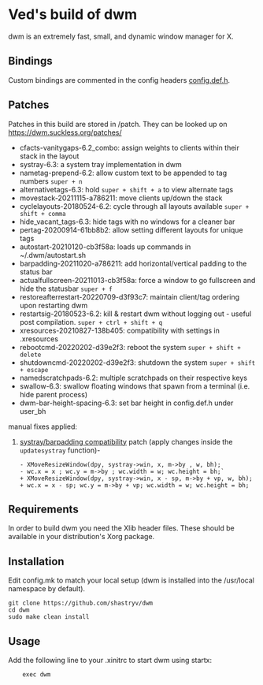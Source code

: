 # Ved's build of dwm

dwm is an extremely fast, small, and dynamic window manager for X.


## Bindings
Custom bindings are commented in the config headers [config.def.h](config.def.h).

## Patches

Patches in this build are stored in /patch. They can be looked up on https://dwm.suckless.org/patches/

- cfacts-vanitygaps-6.2_combo: assign weights to clients within their stack in the layout
- systray-6.3: a system tray implementation in dwm
- nametag-prepend-6.2: allow custom text to be appended to tag numbers `super + n`
- alternativetags-6.3: hold `super + shift + a` to view alternate tags
- movestack-20211115-a786211: move clients up/down the stack
- cyclelayouts-20180524-6.2: cycle through all layouts available `super + shift + comma`
- hide_vacant_tags-6.3: hide tags with no windows for a cleaner bar
- pertag-20200914-61bb8b2: allow setting different layouts for unique tags
- autostart-20210120-cb3f58a: loads up commands in ~/.dwm/autostart.sh
- barpadding-20211020-a786211: add horizontal/vertical padding to the status bar
- actualfullscreen-20211013-cb3f58a: force a window to go fullscreen and hide the statusbar `super + f`
- restoreafterrestart-20220709-d3f93c7: maintain client/tag ordering upon restarting dwm
- restartsig-20180523-6.2: kill & restart dwm without logging out - useful post compilation. `super + ctrl + shift + q`
- xresources-20210827-138b405: compatibility with settings in .xresources
- rebootcmd-20220202-d39e2f3: reboot the system `super + shift + delete`
- shutdowncmd-20220202-d39e2f3: shutdown the system `super + shift + escape`
- namedscratchpads-6.2: multiple scratchpads on their respective keys
- swallow-6.3: swallow floating windows that spawn from a terminal (i.e. hide parent process)
- dwm-bar-height-spacing-6.3: set bar height in config.def.h under user_bh

manual fixes applied:
1. [systray/barpadding compatibility][1]
	 patch (apply changes inside the `updatesystray` function)-
	```
	- XMoveResizeWindow(dpy, systray->win, x, m->by , w, bh);
	- wc.x = x ; wc.y = m->by ; wc.width = w; wc.height = bh;`
	+ XMoveResizeWindow(dpy, systray->win, x - sp, m->by + vp, w, bh);
	+ wc.x = x - sp; wc.y = m->by + vp; wc.width = w; wc.height = bh;
	```

## Requirements
In order to build dwm you need the Xlib header files. These should be available in your distribution's Xorg package.

## Installation

Edit config.mk to match your local setup (dwm is installed into
the /usr/local namespace by default).

```
git clone https://github.com/shastryv/dwm
cd dwm
sudo make clean install
```


## Usage
Add the following line to your .xinitrc to start dwm using startx:

```
    exec dwm
```

[1]: https://www.reddit.com/r/suckless/comments/sgdpqz/comment/i6hb2ce/?utm_source=share&utm_medium=web2x&context=3
